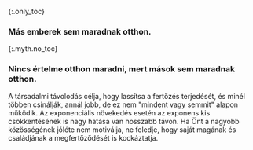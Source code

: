 {:.only_toc} 
 ### Más emberek sem maradnak otthon. 

 {:.myth.no_toc} 
 ### Nincs értelme otthon maradni, mert mások sem maradnak otthon. 

 A társadalmi távolodás célja, hogy lassítsa a fertőzés terjedését, és minél többen csinálják, annál jobb, de ez nem "mindent vagy semmit" alapon működik. Az exponenciális növekedés esetén az exponens kis csökkentésének is nagy hatása van hosszabb távon. Ha Önt a nagyobb közösségének jóléte nem motiválja, ne feledje, hogy saját magának és családjának a megfertőződését is kockáztatja.
